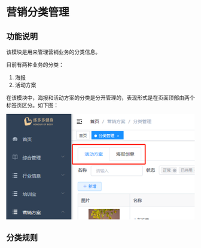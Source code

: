 # 营销分类管理

## 功能说明

该模块是用来管理营销业务的分类信息。

目前有两种业务的分类：

1. 海报
2. 活动方案

在该模块中，海报和活动方案的分类是分开管理的，表现形式是在页面顶部由两个标签页区分。如下图：

![海报分类和活动方案分类的标签页](<../../../.gitbook/assets/image (40).png>)

## 分类规则

